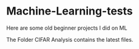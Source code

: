 # Machine-Learning-tests
Here are some old beginner projects I did on ML

The Folder CIFAR Analysis contains the latest files. 

